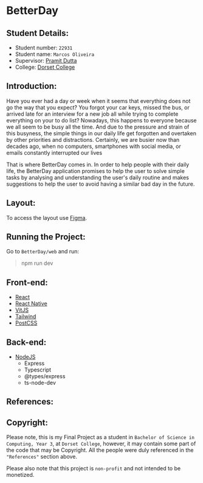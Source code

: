 # BetterDay

## Student Details:
- Student number: `22931`
- Student name: `Marcos Oliveira`
- Supervisor: [Pramit Dutta](https://www.linkedin.com/in/pramitd/)
- College: [Dorset College](https://dorset.ie/)

## Introduction:
Have you ever had a day or week when it seems that everything does not go the way that you expect? You forgot your car keys, missed the bus, or arrived late for an interview for a new job all while trying to complete everything on your to do list? Nowadays, this happens to everyone because we all seem to be busy all the time. And due to the pressure and strain of this busyness, the simple things in our daily life get forgotten and overtaken by other priorities and distractions. Certainly, we are busier now than decades ago, when no computers, smartphones with social media, or emails constantly interrupted our lives

That is where BetterDay comes in. In order to help people with their daily life, the BetterDay application promises to help the user to solve simple tasks by analysing and understanding the user's daily routine and makes suggestions to help the user to avoid having a similar bad day in the future.

## Layout:
To access the layout use [Figma](https://www.figma.com/proto/24iRW0iGFwiTycLkji4Jra/A-badDay?node-id=56%3A38&scaling=scale-down&page-id=0%3A1&starting-point-node-id=56%3A38).

## Running the Project:
Go to `BetterDay/web` and run:
> npm run dev

## Front-end:
- [React](https://reactjs.org)
- [React Native](https://reactnative.dev/)
- [VitJS](https://vitejs.dev)
- [Tailwind](https://tailwindcss.com/)
- [PostCSS](https://postcss.org/)

## Back-end:
- [NodeJS](https://nodejs.org)
    - Express
    - Typescript
    - @types/express
    - ts-node-dev

## References:


## Copyright:
Please note, this is my Final Project as a student in `Bachelor of Science in Computing, Year 3`, at `Dorset College`, however, it may contain some part of the code that may be Copyright. All the people were duly referenced in the `"References"` section above.

Please also note that this project is `non-profit` and not intended to be monetized.
